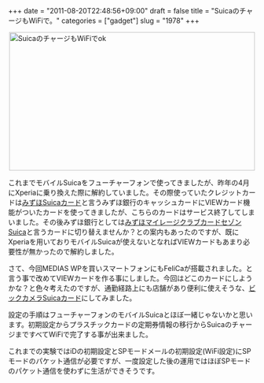 +++
date = "2011-08-20T22:48:56+09:00"
draft = false
title = "SuicaのチャージもWiFiで。"
categories = ["gadget"]
slug = "1978"
+++

<p><a title="View 'SuicaのチャージもWiFiでok' on Flickr.com" href="https://www.flickr.com/photos/30749043@N07/6061546339"><img style="display: block; margin-left: auto; margin-right: auto;" title="SuicaのチャージもWiFiでok" src="https://farm7.static.flickr.com/6191/6061546339_8743986a95.jpg" border="0" alt="SuicaのチャージもWiFiでok" width="500" height="281" /></a></p>
<p>これまでモバイルSuicaをフューチャーフォンで使ってきましたが、昨年の4月にXperiaに乗り換えた際に解約していました。その際使っていたクレジットカードは<a href="http://www.jreast.co.jp/card/first/mizuho/index.html">みずほSuicaカード</a>と言うみずほ銀行のキャッシュカードにVIEWカード機能がついたカードを使ってきましたが、こちらのカードはサービス終了してしまいました。その後みずほ銀行としては<a href="http://www.mizuhobank.co.jp/mmc/card/mmc_suica.html">みずほマイレージクラブカードセゾンSuica</a>と言うカードに切り替えませんか？との案内もあったのですが、既にXperiaを用いておりモバイルSuicaが使えないとなればVIEWカードもあまり必要性が無かったので解約しました。</p>
<p>さて、今回MEDIAS WPを買いスマートフォンにもFeliCaが搭載されました。と言う事で改めてVIEWカードを作る事にしました。今回はどこのカードにしようかな？と色々考えたのですが、通勤経路上にも店舗があり便利に使えそうな、<a href="http://www.biccamera.com/bicbic/jsp/w/report/suica/index.jsp">ビックカメラSuicaカード</a>にしてみました。</p>
<p>設定の手順はフューチャーフォンのモバイルSuicaとほぼ一緒じゃないかと思います。初期設定からプラスチックカードの定期券情報の移行からSuicaのチャージまですべてWiFiで完了する事が出来ました。</p>
<p>これまでの実験ではiDの初期設定とSPモードメールの初期設定(WiFi設定)にSPモードのパケット通信が必要ですが、一度設定した後の運用ではほぼSPモードのパケット通信を使わずに生活ができそうです。</p>
<p> </p>
